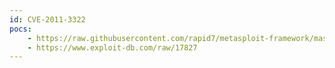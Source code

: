 ```yaml
---
id: CVE-2011-3322
pocs:
    - https://raw.githubusercontent.com/rapid7/metasploit-framework/master/modules/exploits/windows/scada/procyon_core_server.rb
    - https://www.exploit-db.com/raw/17827
---
```

